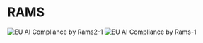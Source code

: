 # RAMS

![EU AI Compliance by Rams2-1](https://user-images.githubusercontent.com/70270117/193430675-008a0822-ba53-4a04-ada7-72e06a55b939.jpg)
![EU AI Compliance by Rams-1](https://user-images.githubusercontent.com/70270117/193430679-218c1eec-5383-43dc-901c-6b040f3e19f0.jpg)
